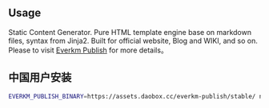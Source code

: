## Usage

Static Content Generator. Pure
HTML template engine base on markdown files, syntax from Jinja2. Built for
official website, Blog and WIKI, and so on. 
Please to visit [Everkm Publish](https://publish.everkm.com) for more details。

## 中国用户安装

```bash
EVERKM_PUBLISH_BINARY=https://assets.daobox.cc/everkm-publish/stable/ npm add everkm-publish

```